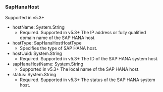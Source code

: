 ### SapHanaHost
Supported in v5.3+

- hostName: System.String
  - Required. Supported in v5.3+
  The IP address or fully qualified domain name of the SAP HANA host.
- hostType: SapHanaHostHostType
  - Specifies the type of SAP HANA host.
- hostUuid: System.String
  - Required. Supported in v5.3+
  The ID of the SAP HANA system host.
- sapHanaHostName: System.String
  - Supported in v5.3+
  The local name of the SAP HANA host.
- status: System.String
  - Required. Supported in v5.3+
  The status of the SAP HANA system host.
